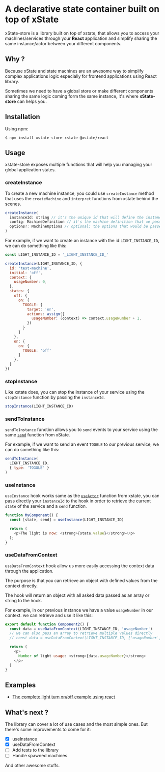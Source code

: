 # A declarative state container built on top of xState

xState-store is a library built on top of xstate, that allows you to access your machines/services through your **React** application and simplify sharing the same instance/actor between your different components.

## Why ?

Because xState and state machines are an awesome way to simplify complex applications logic especially for frontend applications using React library.

Sometimes we need to have a global store or make different components sharing the same logic coming form the same instance, it's where **xState-store** can helps you.

## Installation

Using npm:

```
$ npm install xstate-store xstate @xstate/react
```

## Usage

xstate-store exposes multiple functions that will help you managing your global application states.

### createInstance

To create a new machine instance, you could use `createInstance` method that uses the `createMachine` and `interpret` functions from xstate behind the scenes.

```js
createInstance(
  instanceId: string // it's the unique id that will define the instance and helps us accessing it through the application
  config: MachineDefinition // it's the machine definition that we pass to `createMachine` in xstate
  options?: MachineOptions // optional: the options that would be passed to the xstate `createMachine` function
)
```

For example, if we want to create an instance with the id `LIGHT_INSTANCE_ID`, we can do something like this:

```js
const LIGHT_INSTANCE_ID = '_LIGHT_INSTANCE_ID_'

createInstance(LIGHT_INSTANCE_ID, {
  id: 'test-machine',
  initial: 'off',
  context: {
    usageNumber: 0,
  },
  states: {
    off: {
      on: {
        TOGGLE: {
          target: 'on',
          actions: assign({
            usageNumber: (context) => context.usageNumber + 1,
          })
        }
      }
    },
    on: {
      on: {
        TOGGLE: 'off'
      }
    },
  }
})
```

### stopInstance

Like xstate does, you can stop the instance of your service using the `stopInstance` function by passing the `instanceId`.

```js
stopInstance(LIGHT_INSTANCE_ID)
```

### sendToInstance

`sendToInstance` function allows you to `send` events to your service using the same [`send`](https://xstate.js.org/docs/guides/events.html#sending-events) function from xState.

For example, if we want to send an event `TOGGLE` to our previous service, we can do something like this:

```js
sendToInstance(
  LIGHT_INSTANCE_ID,
  { type: 'TOGGLE' }
)
```

### useInstance
`useInstance` hook works same as the [`useActor`](https://xstate.js.org/docs/packages/xstate-react/#useactor-actor-getsnapshot) function from xstate, you can pass directly your `instanceId` to the hook in order to retrieve the current `state` of the service and a `send` function.

```js
function MyComponent() {
  const [state, send] = useInstance(LIGHT_INSTANCE_ID)

  return (
    <p>The light is now: <strong>{state.value}</strong></p>
  );
}
```

### useDataFromContext
`useDataFromContext` hook allow us more easily accessing the context data through the application.

The purpose is that you can retrieve an object with defined values from the context directly.

The hook will return an object with all asked data passed as an array or string to the hook.

For example, in our previous instance we have a value `usageNumber` in our context. we can retrieve and use it like this:


```js
export default function Component2() {
  const data = useDataFromContext(LIGHT_INSTANCE_ID, 'usageNumber')
  // we can also pass an array to retrieve multiple values directly
  // const data = useDataFromContext(LIGHT_INSTANCE_ID, ['usageNumber', 'otherData'])

  return (
    <p>
      Number of light usage: <strong>{data.usageNumber}</strong>
    </p>
  )
}
```

## Examples
- [The complete light turn on/off example using react](https://github.com/moh12594/xstate-store/example)

## What's next ?

The library can cover a lot of use cases and the most simple ones. But there's some improvements to come for it:

- [x] useInstance
- [x] useDataFromContext
- [ ] Add tests to the library
- [ ] Handle spawned machines

And other awesome stuffs.